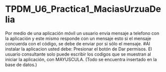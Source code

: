 # TPDM_U6_Practica1_MaciasUrzuaDelia
Por medio de una aplicación móvil un usuario envia mensaje a telefono con la aplicación y este mismo responde con un mensaje esto si el mensaje concuerda con el código, se debe de enviar por si sólo el mensaje.
#Al instalar la aplicacion usted debe:  Presionar el botón de Dar permisos. 
El usuario consultante solo puede escribir los codigos que se muestran al iniciar la aplicación, con MAYUSCULA. (Todo se encuentra insertado en la base de datos.)

